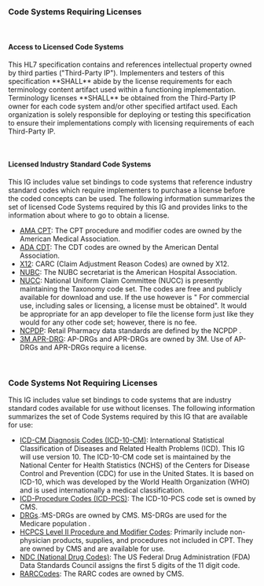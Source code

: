 <div> 
<h3>Code Systems Requiring Licenses</h3>
<br>
<h4>Access to Licensed Code Systems</h4>
<p>This HL7 specification contains and references intellectual property owned by third parties ("Third-Party IP"). Implementers and testers of this specification **SHALL** abide by the license requirements for each terminology content artifact used within a functioning implementation. Terminology licenses **SHALL** be obtained from the Third-Party IP owner for each code system and/or other specified artifact used. Each organization is solely responsible for deploying or testing this specification to ensure their implementations comply with licensing requirements of each Third-Party IP.</p>
<br>
<h4>Licensed Industry Standard Code Systems</h4>
This IG includes value set bindings to code systems that reference industry standard codes which require implementers to purchase a license before the coded concepts can be used. The following information summarizes the set of licensed Code Systems required by this IG and provides links to the information about where to go to obtain a license.
<ul>
<li><a href="http://www.ama-assn.org/go/cpt">AMA CPT</a>: The CPT  procedure and modifier codes are owned by the American Medical Association.</li>
<li><a href="http://www.ada.org/cdt">ADA CDT</a>: The CDT codes are owned by the American Dental Association.</li>
<li><a href="http://www.x12.org/codes/claim-adjustment-reason-codes/">X12</a>: CARC (Claim Adjustment Reason Codes) are owned by X12.</li>
<li><a href="https://www.nubc.org">NUBC</a>: The NUBC secretariat is the American Hospital Association.</li>
<li><a href="http://www.nucc.org/">NUCC</a>: National Uniform Claim Committee (NUCC) is presently maintaining the Taxonomy code set. The codes are free and publicly available for download and use. If the use however is &quot; For commercial use, including sales or licensing, a license must be obtained&quot;.  It would be appropriate for an app developer to file the license form just like they would for any other code set; however, there is no fee.</li>
<li><a href="https://www.ncpdp.org">NCPDP</a>: Retail Pharmacy data standards are defined by the NCPDP .</li>
<li><a href="https://www.3m.com/3M/en_US/health-information-systems-us/drive-value-based-care/patient-classification-methodologies/apr-drgs/">3M APR-DRG</a>: AP-DRGs and APR-DRGs are owned by 3M.  Use of AP-DRGs and APR-DRGs require a license.  
</li>
</ul>
<br>
<h3>Code Systems Not Requiring Licenses</h3>
This IG includes value set bindings to code systems that are industry standard codes available for use without licenses. The following information summarizes the set of Code Systems required by this IG that are available for use:
<ul>
<li><a href="https://www.icd10data.com/ICD10CM/Codes">ICD-CM Diagnosis Codes (ICD-10-CM)</a>: International Statistical Classification of Diseases and Related Health Problems (ICD). This IG will use version 10. The ICD-10-CM code set is maintained by the National Center for Health Statistics (NCHS) of the Centers for Disease Control and Prevention (CDC) for use in the United States. It is based on ICD-10, which was developed by the World Health Organization (WHO) and is used internationally a medical classification.</li>
<li><a href="https://www.icd10data.com/ICD10PCS/Codes">ICD-Procedure Codes (ICD-PCS)</a>: The ICD-10-PCS code set is owned by CMS.</li>
<li><a href="https://www.cms.gov/Medicare/Medicare-Fee-for-Service-Payment/AcuteInpatientPPS/MS-DRG-Classifications-and-Software.html">DRGs</a>.:MS-DRGs are owned by CMS. MS-DRGs are used for the Medicare population  .</li>
<li><a href="https://www.cms.gov/Medicare/Coding/HCPCSReleaseCodeSets/Alpha-Numeric-HCPCS-Items/2020-HCPCS-Record-Layout ">HCPCS Level II Procedure and Modifier Codes</a>: Primarily include non-physician products, supplies, and procedures not included in CPT. They are owned by CMS and are available for use.</li>
<li><a href="http://hl7.org/fhir/sid/ndc.html  ">NDC (National Drug Codes)</a>: The US Federal Drug Administration (FDA) Data Standards Council assigns the first 5 digits of the 11 digit code.</li>
<li><a href="http://www.wpc-edi.com/reference/codelists/healthcare/remittance-advice-remark-codes">RARCCodes</a>: The RARC codes are owned by CMS.</li>
</ul>
</div>

